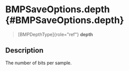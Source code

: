 BMPSaveOptions.depth {#BMPSaveOptions.depth}
====================

> [BMPDepthType]{role="ref"} **depth**

Description
-----------

The number of bits per sample.
